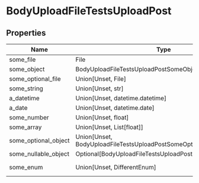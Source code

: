 # BodyUploadFileTestsUploadPost


## Properties
Name | Type | Description
------------ | ------------- | -------------
some_file | File | None
some_object | BodyUploadFileTestsUploadPostSomeObject | 
some_optional_file | Union[Unset, File] | None
some_string | Union[Unset, str] | None
a_datetime | Union[Unset, datetime.datetime] | None
a_date | Union[Unset, datetime.date] | None
some_number | Union[Unset, float] | None
some_array | Union[Unset, List[float]] | None
some_optional_object | Union[Unset, BodyUploadFileTestsUploadPostSomeOptionalObject] | 
some_nullable_object | Optional[BodyUploadFileTestsUploadPostSomeNullableObject] | 
some_enum | Union[Unset, DifferentEnum] | An enumeration.

